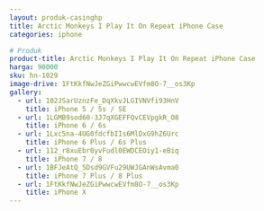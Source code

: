 ```yaml
---
layout: produk-casinghp
title: Arctic Monkeys I Play It On Repeat iPhone Case
categories: iphone

# Produk
product-title: Arctic Monkeys I Play It On Repeat iPhone Case
harga: 90000
sku: hn-1029
image-drive: 1FtKkfNwJeZGiPwwcwEVfm8O-7__os3Kp
gallery:
  - url: 102JSarUznzFe_DqXkvJLGIVNVfi93HnV
    title: iPhone 5 / 5s / SE
  - url: 1LGMB9sod60-3J7qXGEFFQvCEVpgkR_O8
    title: iPhone 6 / 6s
  - url: 1Lxc5na-4UG0fdcfbIIs6MlDxG9hZ6Urc
    title: iPhone 6 Plus / 6s Plus
  - url: 112_r8xuEbr0yvFudl0EWDCEOiy1-eBiq
    title: iPhone 7 / 8
  - url: 1BFJeAtQ_5Dsd9GVFu29UWJGAnWsAvma0
    title: iPhone 7 Plus / 8 Plus
  - url: 1FtKkfNwJeZGiPwwcwEVfm8O-7__os3Kp
    title: iPhone X
---
```

